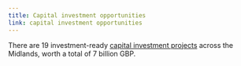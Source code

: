 ```yaml
---
title: Capital investment opportunities
link: capital investment opportunities
---
```

There are 19 investment-ready [capital investment projects](https://www.gov.uk/government/publications/midlands-engine-investment-portfolio) across the Midlands, worth a total of 7 billion GBP.
